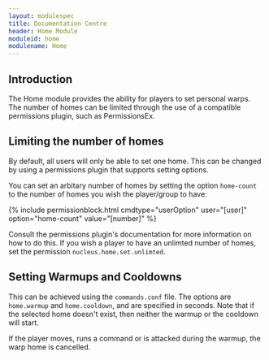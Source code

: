```yaml
---
layout: modulespec
title: Documentation Centre
header: Home Module
moduleid: home
modulename: Home
---
```


## Introduction

The Home module provides the ability for players to set personal warps. The number of homes can be limited through the use
of a compatible permissions plugin, such as PermissionsEx.

## Limiting the number of homes

By default, all users will only be able to set one home. This can be changed by using a permissions plugin that supports
setting options.

You can set an arbitary number of homes by setting the option `home-count` to the number of homes you wish the player/group
to have:

{% include permissionblock.html cmdtype="userOption" user="[user]" option="home-count" value="[number]" %}

Consult the permissions plugin's documentation for more information on how to do this. If you wish a player to have an
unlimted number of homes, set the permission `nucleus.home.set.unlimted`.

## Setting Warmups and Cooldowns

This can be achieved using the `commands.conf` file. The options are `home.warmup` and `home.cooldown`, and are specified
in seconds. Note that if the selected home doesn't exist, then neither the warmup or the cooldown will start.

If the player moves, runs a command or is attacked during the warmup, the warp home is cancelled.